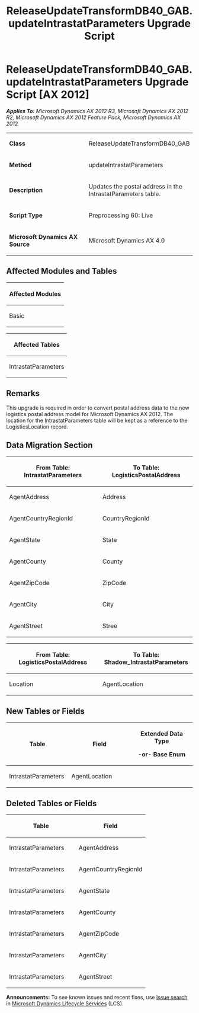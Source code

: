 ﻿---
title: ReleaseUpdateTransformDB40_GAB.updateIntrastatParameters Upgrade Script
TOCTitle: ReleaseUpdateTransformDB40_GAB.updateIntrastatParameters Upgrade Script
ms:assetid: fa2994ab-513b-c655-8526-21b3bf5fe494
ms:mtpsurl: https://msdn.microsoft.com/en-us/library/JJ720088(v=AX.60)
ms:contentKeyID: 49712394
ms.date: 05/18/2015
mtps_version: v=AX.60
---

# ReleaseUpdateTransformDB40\_GAB.updateIntrastatParameters Upgrade Script [AX 2012]


_**Applies To:** Microsoft Dynamics AX 2012 R3, Microsoft Dynamics AX 2012 R2, Microsoft Dynamics AX 2012 Feature Pack, Microsoft Dynamics AX 2012_

<table>
<colgroup>
<col style="width: 50%" />
<col style="width: 50%" />
</colgroup>
<tbody>
<tr class="odd">
<td><p><strong>Class</strong></p></td>
<td><p>ReleaseUpdateTransformDB40_GAB</p></td>
</tr>
<tr class="even">
<td><p><strong>Method</strong></p></td>
<td><p>updateIntrastatParameters</p></td>
</tr>
<tr class="odd">
<td><p><strong>Description</strong></p></td>
<td><p>Updates the postal address in the IntrastatParameters table.</p></td>
</tr>
<tr class="even">
<td><p><strong>Script Type</strong></p></td>
<td><p>Preprocessing 60: Live</p></td>
</tr>
<tr class="odd">
<td><p><strong>Microsoft Dynamics AX Source</strong></p></td>
<td><p>Microsoft Dynamics AX 4.0</p></td>
</tr>
</tbody>
</table>


## Affected Modules and Tables

<table>
<colgroup>
<col style="width: 100%" />
</colgroup>
<thead>
<tr class="header">
<th><p>Affected Modules</p></th>
</tr>
</thead>
<tbody>
<tr class="odd">
<td><p>Basic</p></td>
</tr>
</tbody>
</table>


<table>
<colgroup>
<col style="width: 100%" />
</colgroup>
<thead>
<tr class="header">
<th><p>Affected Tables</p></th>
</tr>
</thead>
<tbody>
<tr class="odd">
<td><p>IntrastatParameters</p></td>
</tr>
</tbody>
</table>


## Remarks

This upgrade is required in order to convert postal address data to the new logistics postal address model for Microsoft Dynamics AX 2012. The location for the IntrastatParameters table will be kept as a reference to the LogisticsLocation record.

## Data Migration Section

<table>
<colgroup>
<col style="width: 50%" />
<col style="width: 50%" />
</colgroup>
<thead>
<tr class="header">
<th><p>From Table: IntrastatParameters</p></th>
<th><p>To Table: LogisticsPostalAddress</p></th>
</tr>
</thead>
<tbody>
<tr class="odd">
<td><p>AgentAddress</p></td>
<td><p>Address</p></td>
</tr>
<tr class="even">
<td><p>AgentCountryRegionId</p></td>
<td><p>CountryRegionId</p></td>
</tr>
<tr class="odd">
<td><p>AgentState</p></td>
<td><p>State</p></td>
</tr>
<tr class="even">
<td><p>AgentCounty</p></td>
<td><p>County</p></td>
</tr>
<tr class="odd">
<td><p>AgentZipCode</p></td>
<td><p>ZipCode</p></td>
</tr>
<tr class="even">
<td><p>AgentCity</p></td>
<td><p>City</p></td>
</tr>
<tr class="odd">
<td><p>AgentStreet</p></td>
<td><p>Stree</p></td>
</tr>
</tbody>
</table>


<table>
<colgroup>
<col style="width: 50%" />
<col style="width: 50%" />
</colgroup>
<thead>
<tr class="header">
<th><p>From Table: LogisticsPostalAddress</p></th>
<th><p>To Table: Shadow_IntrastatParameters</p></th>
</tr>
</thead>
<tbody>
<tr class="odd">
<td><p>Location</p></td>
<td><p>AgentLocation</p></td>
</tr>
</tbody>
</table>


## New Tables or Fields

<table>
<colgroup>
<col style="width: 33%" />
<col style="width: 33%" />
<col style="width: 33%" />
</colgroup>
<thead>
<tr class="header">
<th><p>Table</p></th>
<th><p>Field</p></th>
<th><p>Extended Data Type</p>
<p>-or- Base Enum</p></th>
</tr>
</thead>
<tbody>
<tr class="odd">
<td><p>IntrastatParameters</p></td>
<td><p>AgentLocation</p></td>
<td><p></p></td>
</tr>
</tbody>
</table>


## Deleted Tables or Fields

<table>
<colgroup>
<col style="width: 50%" />
<col style="width: 50%" />
</colgroup>
<thead>
<tr class="header">
<th><p>Table</p></th>
<th><p>Field</p></th>
</tr>
</thead>
<tbody>
<tr class="odd">
<td><p>IntrastatParameters</p></td>
<td><p>AgentAddress</p></td>
</tr>
<tr class="even">
<td><p>IntrastatParameters</p></td>
<td><p>AgentCountryRegionId</p></td>
</tr>
<tr class="odd">
<td><p>IntrastatParameters</p></td>
<td><p>AgentState</p></td>
</tr>
<tr class="even">
<td><p>IntrastatParameters</p></td>
<td><p>AgentCounty</p></td>
</tr>
<tr class="odd">
<td><p>IntrastatParameters</p></td>
<td><p>AgentZipCode</p></td>
</tr>
<tr class="even">
<td><p>IntrastatParameters</p></td>
<td><p>AgentCity</p></td>
</tr>
<tr class="odd">
<td><p>IntrastatParameters</p></td>
<td><p>AgentStreet</p></td>
</tr>
</tbody>
</table>

  
**Announcements:** To see known issues and recent fixes, use [Issue search](http://go.microsoft.com/fwlink/?linkid=389258) in [Microsoft Dynamics Lifecycle Services](http://go.microsoft.com/fwlink/?linkid=306505) (LCS).

